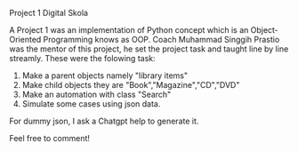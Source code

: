 Project 1 Digital Skola

A Project 1 was an implementation of Python concept which is an Object-Oriented Programming knows as OOP. Coach Muhammad Singgih Prastio was the mentor of this project, he set the project task and taught line by line streamly. These were the folowing task:

1. Make a parent objects namely "library items"
2. Make child objects they are "Book","Magazine","CD","DVD"
3. Make an automation with class "Search"
4. Simulate some cases using json data.

For dummy json, I ask a Chatgpt help to generate it. 

Feel free to comment! 